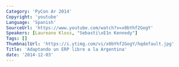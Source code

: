 ```yaml
---
Category: 'PyCon Ar 2014'
Copyright: 'youtube'
Language: 'Spanish'
SourceUrl: 'https://www.youtube.com/watch?v=x0bYhf2GogY'
Speakers: [Laureano Kloss, "Sebasti\xE1n Kennedy"]
Tags: []
ThumbnailUrl: 'https://i.ytimg.com/vi/x0bYhf2GogY/hqdefault.jpg'
Title: 'Adaptando un ERP libre a la Argentina'
date: '2014-12-03'
---
```


